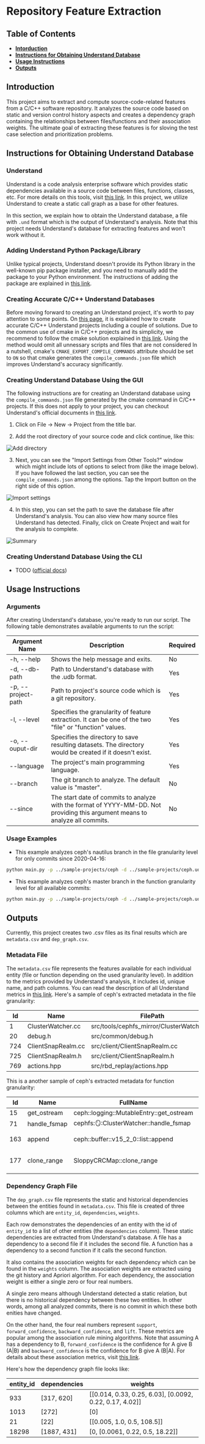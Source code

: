 # Repository Feature Extraction

## Table of Contents
- **[Intorduction](#introduction)**<br>
- **[Instructions for Obtaining Understand Database](#instructions-for-obtaining-understand-database)**<br>
- **[Usage Instructions](#usage-instructions)**<br>
- **[Outputs](#outputs)**<br>

## Introduction

This project aims to extract and compute source-code-related features from a C/C++ software repository. It analyzes the source code based on static and version control history aspects and creates a dependency graph containing the relationships between files/functions and their association weights. The ultimate goal of extracting these features is for sloving the  test case selection and prioritization problems.

## Instructions for Obtaining Understand Database
### Understand
Understand is a code analysis enterprise software which provides static dependencies available in a source code between files, functions, classes, etc. For more details on this tools, visit [this link](https://scitools.com/features). In this project, we utilize Understand to create a static call graph as a base for other features. 

In this section, we explain how to obtain the Understand database, a file with `.und` format which is the output of Understand's analysis. Note that this project needs Understand's database for extracting features and won't work without it.

### Adding Understand Python Package/Library
Unlike typical projects, Understand doesn't provide its Python library in the well-known pip package installer, and you need to manually add the package to your Python environment. The instructions of adding the package are explained in [this link](https://scitools.com/support/python-api/).

### Creating Accurate C/C++ Understand Databases
Before moving forward to creating an Understand project, it's worth to pay attention to some points. On [this page](https://scitools.com/support/creating-accurate-cc-projects/), it is explained how to create accurate C/C++ Understand projects including a couple of solutions. Due to the common use of cmake in C/C++ projects and its simplicity, we recommend to follow the cmake solution explained in [this link](https://scitools.com//support/cmake-and-understand/). Using the method would omit all unnessary scripts and files that are not considered  In a nutshell, cmake's `CMAKE_EXPORT_COMPILE_COMMANDS` attribute should be set to `ON` so that cmake generates the `compile_commands.json` file which improves Understand's accuracy significantly.

### Creating Understand Database Using the GUI
The following instructions are for creating an Understand database using the `compile_commands.json` file generated by the cmake command in C/C++ projects. If this does not apply to your project, you can checkout Understand's official documents in [this link](https://scitools.com/support/).

1. Click on File -> New -> Project from the title bar.

2. Add the root directory of your source code and click continue, like this:

![Add directory](docs/gui-wizard-1.png)

3. Next, you can see the "Import Settings from Other Tools?" window which might include lots of options to select from (like the image below). If you have followed the last section, you can see the `compile_commands.json` among the options. Tap the Import button on the right side of this option.

![Import settings](docs/gui-wizard-2.png)

4. In this step, you can set the path to save the database file after Understand's analysis. You can also view how many source files Understand has detected. Finally, click on Create Project and wait for the analysis to complete.

![Summary](docs/gui-wizard-3.png)

### Creating Understand Database Using the CLI
- TODO ([official docs](https://scitools.com/support/commandline))

## Usage Instructions
### Arguments
After creating Understand's database, you're ready to run our script. The following table demonstrates available arguments to run the script:

Argument Name | Description | Required
--- | --- | ---
-h, --help | Shows the help message and exits. | No
-d, --db-path | Path to Understand's database with the .udb format. | Yes
-p, --project-path | Path to project's source code which is a git repository. | Yes
-l, --level | Specifies the granularity of feature extraction. It can be one of the two "file" or "function" values. | Yes
-o, --ouput-dir | Specifies the directory to save resulting datasets. The directory would be created if it doesn't exist. | Yes
--language | The project's main programming language. | Yes
--branch | The git branch to analyze. The default value is "master". | No
--since | The start date of commits to analyze with the format of YYYY-MM-DD. Not providing this argument means to analyze all commits. | No

### Usage Examples
- This example analyzes ceph's nautilus branch in the file granularity level for only commits since 2020-04-16:
```bash
python main.py -p ../sample-projects/ceph -d ../sample-projects/ceph.udb -l file -o ./ceph-file --branch nautilus --since 2020-04-16
```
- This example analyzes ceph's master branch in the function granularity level for all available commits:
```bash
python main.py -p ../sample-projects/ceph -d ../sample-projects/ceph.udb -l function -o ./ceph-function
```

## Outputs
Currently, this project creates two .csv files as its final results which are `metadata.csv` and `dep_graph.csv`.

### Metadata File
The `metadata.csv` file represents the features available for each individual entity (file or function depending on the used granularity level).
In addition to the metrics provided by Understand's analysis, it includes id, unique name, and path columns. 
You can read the description of all Understand metrics in [this link](https://scitools.com/support/metrics_list).
Here's a sample of ceph's extracted metadata in the file granularity:

Id|Name|FilePath|AltAvgLineBlank|AltAvgLineCode|AltAvgLineComment|AltCountLineBlank|AltCountLineCode|AltCountLineComment|AvgCyclomatic|AvgCyclomaticModified|AvgCyclomaticStrict|AvgEssential|AvgLine|AvgLineBlank|AvgLineCode|AvgLineComment|CountDeclClass|CountDeclFunction|CountLine|CountLineBlank|CountLineCode|CountLineCodeDecl|CountLineCodeExe|CountLineComment|CountLineInactive|CountLinePreprocessor|CountSemicolon|CountStmt|CountStmtDecl|CountStmtEmpty|CountStmtExe|MaxCyclomatic|MaxCyclomaticModified|MaxCyclomaticStrict|MaxEssential|MaxNesting|RatioCommentToCode|SumCyclomatic|SumCyclomaticModified|SumCyclomaticStrict|SumEssential
---|---|---|---|---|---|---|---|---|---|---|---|---|---|---|---|---|---|---|---|---|---|---|---|---|---|---|---|---|---|---|---|---|---|---|---|---|---|---|---|---|---
1|ClusterWatcher.cc|src/tools/cephfs_mirror/ClusterWatcher.cc|2|14|0|28|123|7|3|3|3|0|16|2|14|0|0|8|156|28|112|40|10|7|0|11|50|111|87|0|24|8|8|8|1|3|0.06|27|27|27|8
20|debug.h|src/common/debug.h|0|0|0|10|10|15|0|0|0|0|0|0|0|0|0|0|35|10|0|0|0|15|0|10|0|0|0|0|0|0|0|0|0|0|0.00|0|0|0|0
724|ClientSnapRealm.cc|src/client/ClientSnapRealm.cc|2|21|0|4|23|2|4|4|4|1|23|2|21|0|0|1|29|4|21|4|18|2|0|2|21|28|4|0|24|4|4|4|1|1|0.10|4|4|4|1
725|ClientSnapRealm.h|src/client/ClientSnapRealm.h|0|18|0|14|44|4|5|5|5|1|18|0|18|0|1|4|60|14|38|0|0|4|0|6|21|32|27|0|5|2|2|2|1|1|0.11|5|5|5|4
769|actions.hpp|src/rbd_replay/actions.hpp|0|105|0|83|212|49|34|34|34|1|105|0|105|0|15|34|344|83|203|0|0|49|0|9|77|205|181|0|24|1|1|1|1|0|0.24|34|34|34|34

This is a another sample of ceph's extracted metadata for function granularity:

Id|Name|FullName|FilePath|Parameters|AltCountLineBlank|AltCountLineCode|AltCountLineComment|CountInput|CountLine|CountLineBlank|CountLineCode|CountLineCodeDecl|CountLineCodeExe|CountLineComment|CountLineInactive|CountLinePreprocessor|CountOutput|CountPath|CountPathLog|CountSemicolon|CountStmt|CountStmtDecl|CountStmtEmpty|CountStmtExe|Cyclomatic|CyclomaticModified|CyclomaticStrict|Essential|Knots|MaxEssentialKnots|MaxNesting|MinEssentialKnots|RatioCommentToCode
---|---|---|---|---|---|---|---|---|---|---|---|---|---|---|---|---|---|---|---|---|---|---|---|---|---|---|---|---|---|---|---|---|---
15|get_ostream|ceph::logging::MutableEntry::get_ostream|src/log/Entry.h||0|3|0|7668|3|0|3|1|1|0|0|0|2|1|0|1|1|0|0|1|1|1|1|1|0|0|0|0|0.00
71|handle_fsmap|cephfs::mirror::ClusterWatcher::handle_fsmap|src/tools/cephfs_mirror/ClusterWatcher.cc|const int &|11|69|3|1|83|11|69|25|0|3|0|0|3|8|1|34|55|49|0|6|7|7|7|1|0|0|2|0|0.04
163|append|ceph::buffer::v15_2_0::list::append|src/common/buffer.cc|const ceph::buffer::v15_2_0::ptr &|0|4|0|110|4|0|4|1|1|0|0|0|1|1|0|1|1|0|0|1|1|1|1|1|0|0|0|0|0.00
177|clone_range|SloppyCRCMap::clone_range|src/common/SloppyCRCMap.cc|"uint64_t,uint64_t,uint64_t,const SloppyCRCMap &,std::ostream *"|0|43|1|10|44|0|43|8|33|1|0|0|10|63|2|21|31|5|0|26|11|11|11|1|2|0|4|0|0.02

### Dependency Graph File
The `dep_graph.csv` file represents the static and historical dependencies between the entities found in `metadata.csv`.
This file is created of three columns which are `entity_id`, `dependencies`, `weights`.

Each row demonstrates the dependencies of an entity with the id of `entity_id` to a list of other entities (the `dependencies` column).
These static dependencies are extracted from Understand's database.
A file has a dependency to a second file if it includes the second file.
A function has a dependency to a second function if it calls the second function.

It also contains the association weights for each dependency which can be found in the `weights` column.
The association weights are extracted using the git history and Apriori algorithm.
For each dependency, the association weight is either a single zero or four real numbers. 

A single zero means although Understand detected a static relation, but there is no historical dependency between these two entities.
In other words, among all analyzed commits, there is no commit in which these both enities have changed.

On the other hand, the four real numbers represent `support`, `forward_confidence`, `backward_confidence`, and `lift`.
These metrics are popular among the association rule mining algorithms.
Note that assuming A has a dependency to B, `forward_confidence` is the confidence for A give B (A|B) and `backward_confidence` is the confidence for B give A (B|A).
For details about these association metrics, visit [this link](https://www.kdnuggets.com/2016/04/association-rules-apriori-algorithm-tutorial.html).

Here's how the dependency graph file looks like:

entity_id|dependencies|weights
---|---|---
933|[317, 620]|[[0.014, 0.33, 0.25, 6.03], [0.0092, 0.22, 0.17, 4.02]]
1013|[272]|[0]
21|[22]|[[0.005, 1.0, 0.5, 108.5]]
18298|[1887, 431]|[0, [0.0061, 0.22, 0.5, 18.22]]
